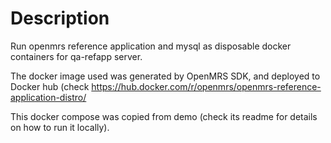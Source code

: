 # Description
Run openmrs reference application and mysql as disposable docker containers
for qa-refapp server.

The docker image used was generated by OpenMRS SDK, and deployed to Docker hub (check <https://hub.docker.com/r/openmrs/openmrs-reference-application-distro/>

This docker compose was copied from demo (check its readme for details on how to run it locally).
